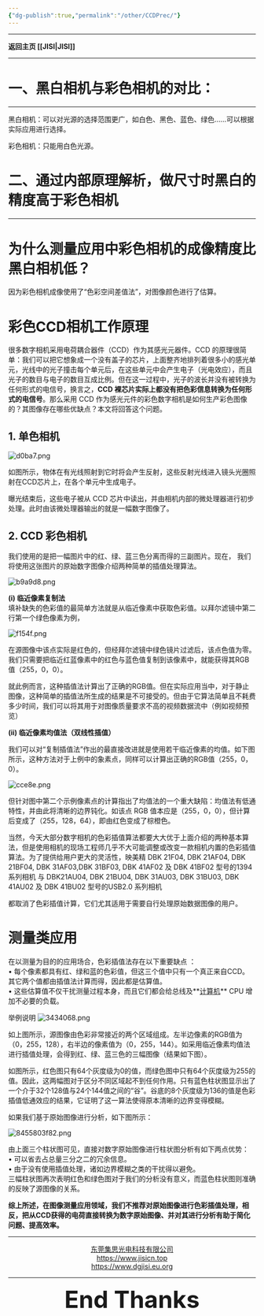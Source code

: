 ```yaml
---
{"dg-publish":true,"permalink":"/other/CCDPrec/"}
---
```



---

**返回主页 [[JISI\|JISI]]**

---

# 一、黑白相机与彩色相机的对比：

---

黑白相机：可以对光源的选择范围更广，如白色、黑色、蓝色、绿色……可以根据实际应用进行选择。

彩色相机：只能用白色光源。


# 二、通过内部原理解析，做尺寸时黑白的精度高于彩色相机

---

# 为什么测量应用中彩色相机的成像精度比黑白相机低？

因为彩色相机成像使用了“色彩空间差值法”，对图像颜色进行了估算。

# 彩色CCD相机工作原理

很多数字相机采用电荷耦合器件（CCD）作为其感光元器件。CCD 的原理很简单：我们可以把它想象成一个没有盖子的芯片，上面整齐地排列着很多小的感光单元，光线中的光子撞击每个单元后，在这些单元中会产生电子（光电效应），而且光子的数目与电子的数目互成比例。但在这一过程中，光子的波长并没有被转换为任何形式的电信号，换言之，**CCD 裸芯片实际上都没有把色彩信息转换为任何形式的电信号**。那么采用 CCD 作为感光元件的彩色数字相机是如何生产彩色图像的？其图像存在哪些优缺点？本文将回答这个问题。

## 1. 单色相机

![d0ba7.png](https://tc.899900.xyz/img/202308301826674.png)

如图所示，物体在有光线照射到它时将会产生反射，这些反射光线进入镜头光圈照射在CCD芯片上，在各个单元中生成电子。

曝光结束后，这些电子被从 CCD 芯片中读出，并由相机内部的微处理器进行初步处理。此时由该微处理器输出的就是一幅数字图像了。

## 2. CCD 彩色相机

我们使用的是把一幅图片中的红、绿、蓝三色分离而得的三副图片。现在，  我们将使用这张图片的原始数字图像介绍两种简单的插值处理算法。

![b9a9d8.png](https://tc.899900.xyz/img/202308301832585.png)

**(i) 临近像素复制法**  
填补缺失的色彩值的最简单方法就是从临近像素中获取色彩值。以拜尔滤镜中第二行第一个绿色像素为例，

![f154f.png](https://tc.899900.xyz/img/202308301832955.png)

在源图像中该点实际是红色的，但经拜尔滤镜中绿色镜片过滤后，该点色值为零。我们只需要把临近红蓝像素中的红色与蓝色值复制到该像素中，就能获得其RGB值（255，0，0）。

就此例而言，这种插值法计算出了正确的RGB值。但在实际应用当中，对于静止图像，这种简单的插值法所生成的结果是不可接受的。但由于它算法简单且不耗费多少时间，我们可以将其用于对图像质量要求不高的视频数据流中（例如视频预览）

**(ii) 临近像素均值法（双线性插值）**

我们可以对“复制插值法”作出的最直接改进就是使用若干临近像素的均值。如下图所示，这种方法对于上例中的象素点，同样可以计算出正确的RGB值（255，0，0）。

![cce8e.png](https://tc.899900.xyz/img/202308301833568.png)

但针对图中第二个示例像素点的计算指出了均值法的一个重大缺陷：均值法有低通特性，并由此将清晰的边界钝化。如该点 RGB 值本应是（255，0，0），但计算后变成了（255，128，64），即由红色变成了棕橙色。

当然，今天大部分数字相机的色彩插值算法都要大大优于上面介绍的两种基本算法，但是使用相机的现场工程师几乎不大可能调整或改变一款相机内置的色彩插值算法。为了提供给用户更大的灵活性，映美精 DBK 21F04, DBK 21AF04, DBK 21BF04, DBK 31AF03,DBK 31BF03, DBK 41AF02 及 DBK 41BF02 型号的1394 系列相机 与 DBK21AU04, DBK 21BU04, DBK 31AU03, DBK 31BU03, DBK 41AU02 及 DBK 41BU02 型号的USB2.0 系列相机

都取消了色彩插值计算，它们尤其适用于需要自行处理原始数据图像的用户。

# 测量类应用

在以测量为目的的应用场合，色彩插值法存在以下重要缺点 ：  
• 每个像素都具有红、绿和蓝的色彩值，但这三个值中只有一个真正来自CCD。其它两个值都由插值法计算而得，因此都是估算值。  
• 这些估算值不仅干扰测量过程本身，而且它们都会给总线及**[计算机](https://www.shuangyi-tech.com/ "计算机")** CPU 增加不必要的负载。

举例说明
![3434068.png](https://tc.899900.xyz/img/202308301834623.png)

如上图所示，源图像由色彩非常接近的两个区域组成。左半边像素的RGB值为（0，255，128），右半边的像素值为（0，255，144）。如采用临近像素均值法进行插值处理，会得到红、绿、蓝三色的三幅图像（结果如下图）。

如图所示，红色图只有64个灰度级为0的值，而绿色图中只有64个灰度级为255的值。因此，这两幅图对于区分不同区域起不到任何作用。只有蓝色柱状图显示出了一个介于32个128值与24个144值之间的“谷”。谷底的8个灰度级为136的值是色彩插值低通效应的结果，它证明了这一算法使得原本清晰的边界变得模糊。

如果我们基于原始图像进行分析，如下图所示：

![8455803f82.png](https://tc.899900.xyz/img/202308301835990.png)

由上面三个柱状图可见，直接对数字原始图像进行柱状图分析有如下两点优势：  
• 可以省去占总量三分之二的冗余信息。  
• 由于没有使用插值处理，诸如边界模糊之类的干扰得以避免。  
三幅柱状图再次表明红色和绿色图对于我们的分析没有意义，而蓝色柱状图则准确的反映了源图像的关系。

**综上所述，在图像测量应用领域，我们不推荐对原始图像进行色彩插值处理，相反，把从CCD获得的电荷直接转换为数字原始图像、并对其进行分析有助于简化问题、提高效率。**

---


<center><a href="Https://www.jisicn.top" target="_blank">东莞集思光电科技有限公司</a></center>
<center><a href="Https://www.jisicn.top" target="_blank">https://www.jisicn.top</a></center>
<center><a href="Https://www.dgjisi.eu.org" target="_blank">https://www.dgjisi.eu.org</a></center>

---

<div align='center' ><font size='50'><b>End Thanks</b></font></div>